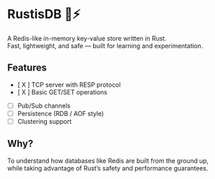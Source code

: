 # RustisDB 🦀⚡

A Redis-like in-memory key-value store written in Rust.  
Fast, lightweight, and safe — built for learning and experimentation.

## Features
- [ X ] TCP server with RESP protocol
- [ X ] Basic GET/SET operations
- [ ] Pub/Sub channels
- [ ] Persistence (RDB / AOF style)
- [ ] Clustering support

## Why?
To understand how databases like Redis are built from the ground up,  
while taking advantage of Rust’s safety and performance guarantees.
